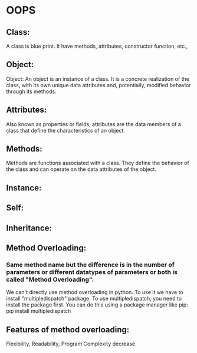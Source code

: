 # OOPS

## Class: 
A class is blue print. It have methods, attributes, constructor function, etc.,
## Object:
Object: An object is an instance of a class. It is a concrete realization of the class, with its own unique data attributes and, potentially, modified behavior through its methods.

## Attributes: 
Also known as properties or fields, attributes are the data members of a class that define the characteristics of an object.

## Methods: 
Methods are functions associated with a class. They define the behavior of the class and can operate on the data attributes of the object.
## Instance:
## Self: 
## Inheritance:
## Method Overloading: 
### Same method name but the difference is in the number of parameters or different datatypes of parameters or both is called "Method Overloading". 
We can't directly use method overloading in python. To use it we have to install "multipledispatch" package.
To use multipledispatch, you need to install the package first. You can do this using a package manager like pip:  pip install multipledispatch<br>
## Features of method overloading: 
Flexibility, Readability, Program Complexity decrease.
